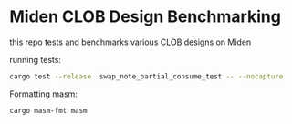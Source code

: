 # Miden CLOB Design Benchmarking

this repo tests and benchmarks various CLOB designs on Miden

running tests:

```bash
cargo test --release  swap_note_partial_consume_test -- --nocapture
```


Formatting masm:
```
cargo masm-fmt masm
```